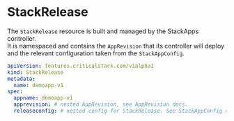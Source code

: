 # StackRelease

The `StackRelease` resource is built and managed by the StackApps controller.  
It is namespaced and contains the `AppRevision` that its controller will 
deploy and the relevant configuration taken from the `StackAppConfig`.

```yaml
apiVersion: features.criticalstack.com/v1alpha1
kind: StackRelease
metadata:
  name: demoapp-v1
spec:
  appname: demoapp-v1
  apprevision: # nested AppRevision, see AppRevision docs.
  releaseconfig: # nested config for StackRelease. See StackAppConfig docs.
```

